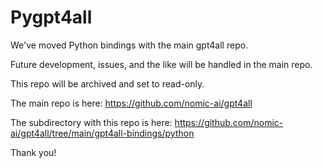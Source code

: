 # Pygpt4all

We've moved Python bindings with the main gpt4all repo.

Future development, issues, and the like will be handled in the main repo.

This repo will be archived and set to read-only.

The main repo is here: https://github.com/nomic-ai/gpt4all

The subdirectory with this repo is here: https://github.com/nomic-ai/gpt4all/tree/main/gpt4all-bindings/python

Thank you!